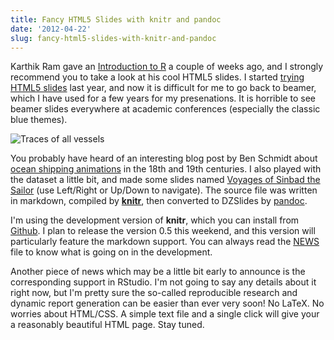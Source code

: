 ```yaml
---
title: Fancy HTML5 Slides with knitr and pandoc
date: '2012-04-22'
slug: fancy-html5-slides-with-knitr-and-pandoc
---
```


Karthik Ram gave an [Introduction to R](http://inundata.org/R_talks/meetup/) a couple of weeks ago, and I strongly recommend you to take a look at his cool HTML5 slides. I started [trying HTML5 slides](https://slides.yihui.org/2011-r-dev-lessons.html) last year, and now it is difficult for me to go back to beamer, which I have used for a few years for my presenations. It is horrible to see beamer slides everywhere at academic conferences (especially the classic blue themes).

![Traces of all vessels](https://db.yihui.org/imgur/CiY3K.png)

You probably have heard of an interesting blog post by Ben Schmidt about [ocean shipping animations](http://sappingattention.blogspot.co.uk/2012/04/visualizing-ocean-shipping.html) in the 18th and 19th centuries. I also played with the dataset a little bit, and made some slides named [Voyages of Sinbad the Sailor](/slides/stat585x-shipping-yihui-xie.html) (use Left/Right or Up/Down to navigate). The source file was written in markdown, compiled by [**knitr**](/knitr/), then converted to DZSlides by [pandoc](http://johnmacfarlane.net/pandoc/).

I'm using the development version of **knitr**, which you can install from [Github](https://github.com/yihui/knitr/#readme). I plan to release the version 0.5 this weekend, and this version will particularly feature the markdown support. You can always read the [NEWS](https://github.com/yihui/knitr/blob/master/NEWS) file to know what is going on in the development.

Another piece of news which may be a little bit early to announce is the corresponding support in RStudio. I'm not going to say any details about it right now, but I'm pretty sure the so-called reproducible research and dynamic report generation can be easier than ever very soon! No LaTeX. No worries about HTML/CSS. A simple text file and a single click will give your a reasonably beautiful HTML page. Stay tuned.

